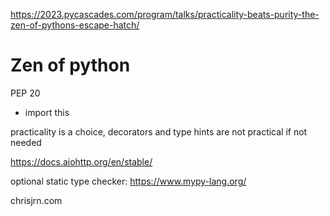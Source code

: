 https://2023.pycascades.com/program/talks/practicality-beats-purity-the-zen-of-pythons-escape-hatch/

# Zen of python

PEP 20
* import this

practicality is a choice, decorators and type hints are not practical if not needed

https://docs.aiohttp.org/en/stable/

optional static type checker: https://www.mypy-lang.org/

chrisjrn.com
